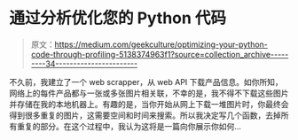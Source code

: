 # 通过分析优化您的 Python 代码

> 原文：<https://medium.com/geekculture/optimizing-your-python-code-through-profiling-5138374963f1?source=collection_archive---------34----------------------->

不久前，我建立了一个 web scrapper，从 web API 下载产品信息。如你所知，网络上的每件产品都与一张或多张图片相关联，不幸的是，我不得不下载这些图片并存储在我的本地机器上。有趣的是，当你开始从网上下载一堆图片时，你最终会得到很多重复的图片，这需要空间和时间来搜索。所以我决定写几个函数，去掉所有重复的部分。在这个过程中，我认为这将是一篇向你展示你如何…